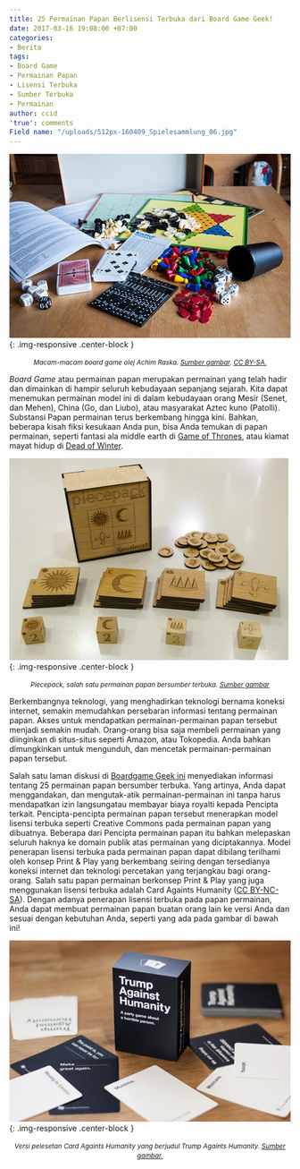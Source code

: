 ```yaml
---
title: 25 Permainan Papan Berlisensi Terbuka dari Board Game Geek!
date: 2017-03-16 19:08:00 +07:00
categories:
- Berita
tags:
- Board Game
- Permainan Papan
- Lisensi Terbuka
- Sumber Terbuka
- Permainan
author: ccid
'true': comments
Field name: "/uploads/512px-160409_Spielesammlung_06.jpg"
---
```


![512px-160409_Spielesammlung_06.jpg](/uploads/512px-160409_Spielesammlung_06.jpg){: .img-responsive .center-block }<center><small><i>Macam-macam *board game* olej Achim Raska. <a href="https://commons.wikimedia.org/wiki/File:160409_Spielesammlung_06.jpg">Sumber gambar</a>. <a href="https://creativecommons.org/licenses/by-sa/4.0/deed.id">CC BY-SA.</a></i></small></center>

*Board Game* atau permainan papan merupakan permainan yang telah hadir dan dimainkan di hampir seluruh kebudayaan sepanjang sejarah. Kita dapat menemukan permainan model ini di dalam kebudayaan orang Mesir (Senet, dan Mehen), China (Go, dan Liubo), atau masyarakat Aztec kuno (Patolli). Substansi Papan permainan terus berkembang hingga kini. Bahkan, beberapa kisah fiksi kesukaan Anda pun, bisa Anda temukan di papan permainan, seperti fantasi ala middle earth di [Game of Thrones](https://www.fantasyflightgames.com/en/products/a-game-of-thrones-the-board-game-second-edition/), atau kiamat mayat hidup di [Dead of Winter](https://boardgamegeek.com/boardgame/193037/dead-winter-long-night). 

![pic242608_md.jpg](/uploads/pic242608_md.jpg){: .img-responsive .center-block }<center><small><i>Piecepack, salah satu permainan papan bersumber terbuka. <a href="https://boardgamegeek.com/image/242608/piecepack">Sumber gambar</a></i></small></center>

Berkembangnya teknologi, yang menghadirkan teknologi bernama koneksi internet, semakin memudahkan persebaran informasi tentang permainan papan. Akses untuk mendapatkan permainan-permainan papan tersebut menjadi semakin mudah. Orang-orang bisa saja membeli permainan yang diinginkan di situs-situs seperti Amazon, atau Tokopedia. Anda bahkan dimungkinkan untuk mengunduh, dan mencetak permainan-permainan papan tersebut.
 
Salah satu laman diskusi di [Boardgame Geek ini](https://boardgamegeek.com/geeklist/33151/creative-commonsopen-source-games) menyediakan informasi tentang 25 permainan papan bersumber terbuka. Yang artinya, Anda dapat menggandakan, dan mengutak-atik permainan-permainan ini tanpa harus mendapatkan izin langsungatau membayar biaya royalti kepada Pencipta terkait. Pencipta-pencipta permainan papan tersebut menerapkan model lisensi terbuka seperti Creative Commons pada permainan papan yang dibuatnya. Beberapa dari Pencipta permainan papan itu bahkan melepaskan seluruh haknya ke domain publik atas permainan yang diciptakannya. Model penerapan lisensi terbuka pada permainan papan dapat dibilang terilhami oleh konsep Print & Play yang berkembang seiring dengan tersedianya koneksi internet dan teknologi percetakan yang terjangkau bagi orang-orang. Salah satu papan permainan berkonsep Print & Play yang juga menggunakan lisensi terbuka adalah Card Againts Humanity ([CC BY-NC-SA](https://creativecommons.org/licenses/by-nc-sa/2.0/)). Dengan adanya penerapan lisensi terbuka pada papan permainan, Anda dapat membuat permainan papan buatan orang lain ke versi Anda dan sesuai dengan kebutuhan Anda, seperti yang ada pada gambar di bawah ini!

![ct-trump-cards-against-humanity-knockoffs-bsi-20160504.jpg](/uploads/ct-trump-cards-against-humanity-knockoffs-bsi-20160504.jpg){: .img-responsive .center-block }<center><small><i>Versi pelesetan Card Againts Humanity yang berjudul Trump Againts Humanity. <a href="http://www.chicagotribune.com/bluesky/originals/ct-trump-cards-against-humanity-knockoffs-bsi-20160504-story.html">Sumber gambar.</a></i></small></center>
